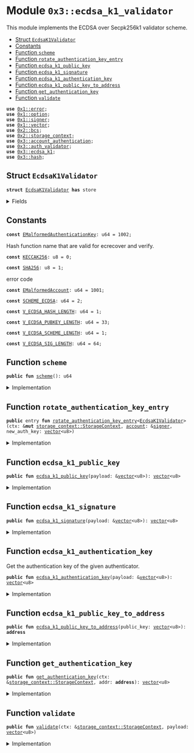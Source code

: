 
<a name="0x3_ecdsa_k1_validator"></a>

# Module `0x3::ecdsa_k1_validator`

This module implements the ECDSA over Secpk256k1 validator scheme.


-  [Struct `EcdsaK1Validator`](#0x3_ecdsa_k1_validator_EcdsaK1Validator)
-  [Constants](#@Constants_0)
-  [Function `scheme`](#0x3_ecdsa_k1_validator_scheme)
-  [Function `rotate_authentication_key_entry`](#0x3_ecdsa_k1_validator_rotate_authentication_key_entry)
-  [Function `ecdsa_k1_public_key`](#0x3_ecdsa_k1_validator_ecdsa_k1_public_key)
-  [Function `ecdsa_k1_signature`](#0x3_ecdsa_k1_validator_ecdsa_k1_signature)
-  [Function `ecdsa_k1_authentication_key`](#0x3_ecdsa_k1_validator_ecdsa_k1_authentication_key)
-  [Function `ecdsa_k1_public_key_to_address`](#0x3_ecdsa_k1_validator_ecdsa_k1_public_key_to_address)
-  [Function `get_authentication_key`](#0x3_ecdsa_k1_validator_get_authentication_key)
-  [Function `validate`](#0x3_ecdsa_k1_validator_validate)


<pre><code><b>use</b> <a href="">0x1::error</a>;
<b>use</b> <a href="">0x1::option</a>;
<b>use</b> <a href="">0x1::signer</a>;
<b>use</b> <a href="">0x1::vector</a>;
<b>use</b> <a href="">0x2::bcs</a>;
<b>use</b> <a href="">0x2::storage_context</a>;
<b>use</b> <a href="account_authentication.md#0x3_account_authentication">0x3::account_authentication</a>;
<b>use</b> <a href="auth_validator.md#0x3_auth_validator">0x3::auth_validator</a>;
<b>use</b> <a href="ecdsa_k1.md#0x3_ecdsa_k1">0x3::ecdsa_k1</a>;
<b>use</b> <a href="hash.md#0x3_hash">0x3::hash</a>;
</code></pre>



<a name="0x3_ecdsa_k1_validator_EcdsaK1Validator"></a>

## Struct `EcdsaK1Validator`



<pre><code><b>struct</b> <a href="ecdsa_k1_validator.md#0x3_ecdsa_k1_validator_EcdsaK1Validator">EcdsaK1Validator</a> <b>has</b> store
</code></pre>



<details>
<summary>Fields</summary>


<dl>
<dt>
<code>dummy_field: bool</code>
</dt>
<dd>

</dd>
</dl>


</details>

<a name="@Constants_0"></a>

## Constants


<a name="0x3_ecdsa_k1_validator_EMalformedAuthenticationKey"></a>



<pre><code><b>const</b> <a href="ecdsa_k1_validator.md#0x3_ecdsa_k1_validator_EMalformedAuthenticationKey">EMalformedAuthenticationKey</a>: u64 = 1002;
</code></pre>



<a name="0x3_ecdsa_k1_validator_KECCAK256"></a>

Hash function name that are valid for ecrecover and verify.


<pre><code><b>const</b> <a href="ecdsa_k1_validator.md#0x3_ecdsa_k1_validator_KECCAK256">KECCAK256</a>: u8 = 0;
</code></pre>



<a name="0x3_ecdsa_k1_validator_SHA256"></a>



<pre><code><b>const</b> <a href="ecdsa_k1_validator.md#0x3_ecdsa_k1_validator_SHA256">SHA256</a>: u8 = 1;
</code></pre>



<a name="0x3_ecdsa_k1_validator_EMalformedAccount"></a>

error code


<pre><code><b>const</b> <a href="ecdsa_k1_validator.md#0x3_ecdsa_k1_validator_EMalformedAccount">EMalformedAccount</a>: u64 = 1001;
</code></pre>



<a name="0x3_ecdsa_k1_validator_SCHEME_ECDSA"></a>



<pre><code><b>const</b> <a href="ecdsa_k1_validator.md#0x3_ecdsa_k1_validator_SCHEME_ECDSA">SCHEME_ECDSA</a>: u64 = 2;
</code></pre>



<a name="0x3_ecdsa_k1_validator_V_ECDSA_HASH_LENGTH"></a>



<pre><code><b>const</b> <a href="ecdsa_k1_validator.md#0x3_ecdsa_k1_validator_V_ECDSA_HASH_LENGTH">V_ECDSA_HASH_LENGTH</a>: u64 = 1;
</code></pre>



<a name="0x3_ecdsa_k1_validator_V_ECDSA_PUBKEY_LENGTH"></a>



<pre><code><b>const</b> <a href="ecdsa_k1_validator.md#0x3_ecdsa_k1_validator_V_ECDSA_PUBKEY_LENGTH">V_ECDSA_PUBKEY_LENGTH</a>: u64 = 33;
</code></pre>



<a name="0x3_ecdsa_k1_validator_V_ECDSA_SCHEME_LENGTH"></a>



<pre><code><b>const</b> <a href="ecdsa_k1_validator.md#0x3_ecdsa_k1_validator_V_ECDSA_SCHEME_LENGTH">V_ECDSA_SCHEME_LENGTH</a>: u64 = 1;
</code></pre>



<a name="0x3_ecdsa_k1_validator_V_ECDSA_SIG_LENGTH"></a>



<pre><code><b>const</b> <a href="ecdsa_k1_validator.md#0x3_ecdsa_k1_validator_V_ECDSA_SIG_LENGTH">V_ECDSA_SIG_LENGTH</a>: u64 = 64;
</code></pre>



<a name="0x3_ecdsa_k1_validator_scheme"></a>

## Function `scheme`



<pre><code><b>public</b> <b>fun</b> <a href="ecdsa_k1_validator.md#0x3_ecdsa_k1_validator_scheme">scheme</a>(): u64
</code></pre>



<details>
<summary>Implementation</summary>


<pre><code><b>public</b> <b>fun</b> <a href="ecdsa_k1_validator.md#0x3_ecdsa_k1_validator_scheme">scheme</a>(): u64 {
   <a href="ecdsa_k1_validator.md#0x3_ecdsa_k1_validator_SCHEME_ECDSA">SCHEME_ECDSA</a>
}
</code></pre>



</details>

<a name="0x3_ecdsa_k1_validator_rotate_authentication_key_entry"></a>

## Function `rotate_authentication_key_entry`



<pre><code><b>public</b> entry <b>fun</b> <a href="ecdsa_k1_validator.md#0x3_ecdsa_k1_validator_rotate_authentication_key_entry">rotate_authentication_key_entry</a>&lt;<a href="ecdsa_k1_validator.md#0x3_ecdsa_k1_validator_EcdsaK1Validator">EcdsaK1Validator</a>&gt;(ctx: &<b>mut</b> <a href="_StorageContext">storage_context::StorageContext</a>, <a href="account.md#0x3_account">account</a>: &<a href="">signer</a>, new_auth_key: <a href="">vector</a>&lt;u8&gt;)
</code></pre>



<details>
<summary>Implementation</summary>


<pre><code><b>public</b> entry <b>fun</b> <a href="ecdsa_k1_validator.md#0x3_ecdsa_k1_validator_rotate_authentication_key_entry">rotate_authentication_key_entry</a>&lt;<a href="ecdsa_k1_validator.md#0x3_ecdsa_k1_validator_EcdsaK1Validator">EcdsaK1Validator</a>&gt;(ctx: &<b>mut</b> StorageContext, <a href="account.md#0x3_account">account</a>: &<a href="">signer</a>, new_auth_key: <a href="">vector</a>&lt;u8&gt;) {
   // compare newly passed auth key <b>with</b> <b>public</b> key length <b>to</b> ensure it's compatible
   <b>assert</b>!(
      <a href="_length">vector::length</a>(&new_auth_key) == <a href="ecdsa_k1_validator.md#0x3_ecdsa_k1_validator_V_ECDSA_PUBKEY_LENGTH">V_ECDSA_PUBKEY_LENGTH</a>,
      <a href="_invalid_argument">error::invalid_argument</a>(<a href="ecdsa_k1_validator.md#0x3_ecdsa_k1_validator_EMalformedAuthenticationKey">EMalformedAuthenticationKey</a>)
   );

   // ensure that the ecdsa auth key <b>to</b> <b>address</b> isn't matched <b>with</b> the <a href="ed25519.md#0x3_ed25519">ed25519</a> <a href="account.md#0x3_account">account</a> <b>address</b>
   <b>let</b> account_addr = <a href="_address_of">signer::address_of</a>(<a href="account.md#0x3_account">account</a>);
   <b>let</b> ecdsa_addr = <a href="ecdsa_k1_validator.md#0x3_ecdsa_k1_validator_ecdsa_k1_public_key_to_address">ecdsa_k1_public_key_to_address</a>(new_auth_key);
   <b>assert</b>!(
      account_addr != ecdsa_addr,
      <a href="_invalid_argument">error::invalid_argument</a>(<a href="ecdsa_k1_validator.md#0x3_ecdsa_k1_validator_EMalformedAccount">EMalformedAccount</a>)
   );

   // rotate the auth key by calling rotate_authentication_key
   <a href="account_authentication.md#0x3_account_authentication_rotate_authentication_key">account_authentication::rotate_authentication_key</a>&lt;<a href="ecdsa_k1_validator.md#0x3_ecdsa_k1_validator_EcdsaK1Validator">EcdsaK1Validator</a>&gt;(ctx, <a href="account.md#0x3_account">account</a>, new_auth_key);
}
</code></pre>



</details>

<a name="0x3_ecdsa_k1_validator_ecdsa_k1_public_key"></a>

## Function `ecdsa_k1_public_key`



<pre><code><b>public</b> <b>fun</b> <a href="ecdsa_k1_validator.md#0x3_ecdsa_k1_validator_ecdsa_k1_public_key">ecdsa_k1_public_key</a>(payload: &<a href="">vector</a>&lt;u8&gt;): <a href="">vector</a>&lt;u8&gt;
</code></pre>



<details>
<summary>Implementation</summary>


<pre><code><b>public</b> <b>fun</b> <a href="ecdsa_k1_validator.md#0x3_ecdsa_k1_validator_ecdsa_k1_public_key">ecdsa_k1_public_key</a>(payload: &<a href="">vector</a>&lt;u8&gt;): <a href="">vector</a>&lt;u8&gt; {
   <b>let</b> public_key = <a href="_empty">vector::empty</a>&lt;u8&gt;();
   <b>let</b> i = <a href="ecdsa_k1_validator.md#0x3_ecdsa_k1_validator_V_ECDSA_SCHEME_LENGTH">V_ECDSA_SCHEME_LENGTH</a> + <a href="ecdsa_k1_validator.md#0x3_ecdsa_k1_validator_V_ECDSA_SIG_LENGTH">V_ECDSA_SIG_LENGTH</a>;
   <b>while</b> (i &lt; <a href="ecdsa_k1_validator.md#0x3_ecdsa_k1_validator_V_ECDSA_SCHEME_LENGTH">V_ECDSA_SCHEME_LENGTH</a> + <a href="ecdsa_k1_validator.md#0x3_ecdsa_k1_validator_V_ECDSA_SIG_LENGTH">V_ECDSA_SIG_LENGTH</a> + <a href="ecdsa_k1_validator.md#0x3_ecdsa_k1_validator_V_ECDSA_PUBKEY_LENGTH">V_ECDSA_PUBKEY_LENGTH</a>) {
      <b>let</b> value = <a href="_borrow">vector::borrow</a>(payload, i);
      <a href="_push_back">vector::push_back</a>(&<b>mut</b> public_key, *value);
      i = i + 1;
   };

   public_key
}
</code></pre>



</details>

<a name="0x3_ecdsa_k1_validator_ecdsa_k1_signature"></a>

## Function `ecdsa_k1_signature`



<pre><code><b>public</b> <b>fun</b> <a href="ecdsa_k1_validator.md#0x3_ecdsa_k1_validator_ecdsa_k1_signature">ecdsa_k1_signature</a>(payload: &<a href="">vector</a>&lt;u8&gt;): <a href="">vector</a>&lt;u8&gt;
</code></pre>



<details>
<summary>Implementation</summary>


<pre><code><b>public</b> <b>fun</b> <a href="ecdsa_k1_validator.md#0x3_ecdsa_k1_validator_ecdsa_k1_signature">ecdsa_k1_signature</a>(payload: &<a href="">vector</a>&lt;u8&gt;): <a href="">vector</a>&lt;u8&gt; {
   <b>let</b> sign = <a href="_empty">vector::empty</a>&lt;u8&gt;();
   <b>let</b> i = <a href="ecdsa_k1_validator.md#0x3_ecdsa_k1_validator_V_ECDSA_SCHEME_LENGTH">V_ECDSA_SCHEME_LENGTH</a>;
   <b>while</b> (i &lt; <a href="ecdsa_k1_validator.md#0x3_ecdsa_k1_validator_V_ECDSA_SIG_LENGTH">V_ECDSA_SIG_LENGTH</a> + 1) {
      <b>let</b> value = <a href="_borrow">vector::borrow</a>(payload, i);
      <a href="_push_back">vector::push_back</a>(&<b>mut</b> sign, *value);
      i = i + 1;
   };

   sign
}
</code></pre>



</details>

<a name="0x3_ecdsa_k1_validator_ecdsa_k1_authentication_key"></a>

## Function `ecdsa_k1_authentication_key`

Get the authentication key of the given authenticator.


<pre><code><b>public</b> <b>fun</b> <a href="ecdsa_k1_validator.md#0x3_ecdsa_k1_validator_ecdsa_k1_authentication_key">ecdsa_k1_authentication_key</a>(payload: &<a href="">vector</a>&lt;u8&gt;): <a href="">vector</a>&lt;u8&gt;
</code></pre>



<details>
<summary>Implementation</summary>


<pre><code><b>public</b> <b>fun</b> <a href="ecdsa_k1_validator.md#0x3_ecdsa_k1_validator_ecdsa_k1_authentication_key">ecdsa_k1_authentication_key</a>(payload: &<a href="">vector</a>&lt;u8&gt;): <a href="">vector</a>&lt;u8&gt; {
   <b>let</b> public_key = <a href="ecdsa_k1_validator.md#0x3_ecdsa_k1_validator_ecdsa_k1_public_key">ecdsa_k1_public_key</a>(payload);
   <b>let</b> addr = <a href="ecdsa_k1_validator.md#0x3_ecdsa_k1_validator_ecdsa_k1_public_key_to_address">ecdsa_k1_public_key_to_address</a>(public_key);
   moveos_std::bcs::to_bytes(&addr)
}
</code></pre>



</details>

<a name="0x3_ecdsa_k1_validator_ecdsa_k1_public_key_to_address"></a>

## Function `ecdsa_k1_public_key_to_address`



<pre><code><b>public</b> <b>fun</b> <a href="ecdsa_k1_validator.md#0x3_ecdsa_k1_validator_ecdsa_k1_public_key_to_address">ecdsa_k1_public_key_to_address</a>(public_key: <a href="">vector</a>&lt;u8&gt;): <b>address</b>
</code></pre>



<details>
<summary>Implementation</summary>


<pre><code><b>public</b> <b>fun</b> <a href="ecdsa_k1_validator.md#0x3_ecdsa_k1_validator_ecdsa_k1_public_key_to_address">ecdsa_k1_public_key_to_address</a>(public_key: <a href="">vector</a>&lt;u8&gt;): <b>address</b> {
   <b>let</b> bytes = <a href="_singleton">vector::singleton</a>((<a href="ecdsa_k1_validator.md#0x3_ecdsa_k1_validator_SCHEME_ECDSA">SCHEME_ECDSA</a> <b>as</b> u8));
   <a href="_append">vector::append</a>(&<b>mut</b> bytes, public_key);
   moveos_std::bcs::to_address(hash::blake2b256(&bytes))
}
</code></pre>



</details>

<a name="0x3_ecdsa_k1_validator_get_authentication_key"></a>

## Function `get_authentication_key`



<pre><code><b>public</b> <b>fun</b> <a href="ecdsa_k1_validator.md#0x3_ecdsa_k1_validator_get_authentication_key">get_authentication_key</a>(ctx: &<a href="_StorageContext">storage_context::StorageContext</a>, addr: <b>address</b>): <a href="">vector</a>&lt;u8&gt;
</code></pre>



<details>
<summary>Implementation</summary>


<pre><code><b>public</b> <b>fun</b> <a href="ecdsa_k1_validator.md#0x3_ecdsa_k1_validator_get_authentication_key">get_authentication_key</a>(ctx: &StorageContext, addr: <b>address</b>): <a href="">vector</a>&lt;u8&gt; {
   <b>let</b> auth_key_option = <a href="account_authentication.md#0x3_account_authentication_get_authentication_key">account_authentication::get_authentication_key</a>&lt;<a href="ecdsa_k1_validator.md#0x3_ecdsa_k1_validator_EcdsaK1Validator">EcdsaK1Validator</a>&gt;(ctx, addr);
   <b>if</b>(<a href="_is_some">option::is_some</a>(&auth_key_option)){
      <a href="_extract">option::extract</a>(&<b>mut</b> auth_key_option)
   }<b>else</b>{
     //<b>if</b> AuthenticationKey does not exist, <b>return</b> addr <b>as</b> authentication key
     moveos_std::bcs::to_bytes(&addr)
   }
}
</code></pre>



</details>

<a name="0x3_ecdsa_k1_validator_validate"></a>

## Function `validate`



<pre><code><b>public</b> <b>fun</b> <a href="ecdsa_k1_validator.md#0x3_ecdsa_k1_validator_validate">validate</a>(ctx: &<a href="_StorageContext">storage_context::StorageContext</a>, payload: <a href="">vector</a>&lt;u8&gt;)
</code></pre>



<details>
<summary>Implementation</summary>


<pre><code><b>public</b> <b>fun</b> <a href="ecdsa_k1_validator.md#0x3_ecdsa_k1_validator_validate">validate</a>(ctx: &StorageContext, payload: <a href="">vector</a>&lt;u8&gt;){
   // TODO handle non-<a href="ed25519.md#0x3_ed25519">ed25519</a> auth key and <b>address</b> relationship
   // <b>let</b> auth_key = <a href="ecdsa_k1_validator.md#0x3_ecdsa_k1_validator_ecdsa_k1_authentication_key">ecdsa_k1_authentication_key</a>(&payload);
   // <b>let</b> auth_key_in_account = <a href="ecdsa_k1_validator.md#0x3_ecdsa_k1_validator_get_authentication_key">get_authentication_key</a>(ctx, <a href="_sender">storage_context::sender</a>(ctx));
   // <b>assert</b>!(
   //    auth_key_in_account == auth_key,
   //    <a href="auth_validator.md#0x3_auth_validator_error_invalid_account_auth_key">auth_validator::error_invalid_account_auth_key</a>()
   // );
   <b>assert</b>!(
      <a href="ecdsa_k1.md#0x3_ecdsa_k1_verify">ecdsa_k1::verify</a>(
         &<a href="ecdsa_k1_validator.md#0x3_ecdsa_k1_validator_ecdsa_k1_signature">ecdsa_k1_signature</a>(&payload),
         &<a href="ecdsa_k1_validator.md#0x3_ecdsa_k1_validator_ecdsa_k1_public_key">ecdsa_k1_public_key</a>(&payload),
         &<a href="_tx_hash">storage_context::tx_hash</a>(ctx),
         <a href="ecdsa_k1_validator.md#0x3_ecdsa_k1_validator_SHA256">SHA256</a>, // <a href="ecdsa_k1_validator.md#0x3_ecdsa_k1_validator_KECCAK256">KECCAK256</a>:0, <a href="ecdsa_k1_validator.md#0x3_ecdsa_k1_validator_SHA256">SHA256</a>:1, TODO: The <a href="../doc/hash.md#0x1_hash">hash</a> type may need <b>to</b> be passed through the authenticator
      ),
      <a href="auth_validator.md#0x3_auth_validator_error_invalid_authenticator">auth_validator::error_invalid_authenticator</a>()
   );
}
</code></pre>



</details>
